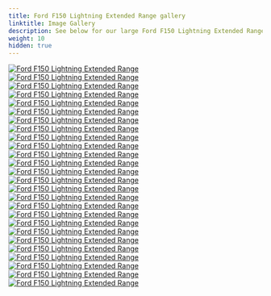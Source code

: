 ```yaml
---
title: Ford F150 Lightning Extended Range gallery
linktitle: Image Gallery
description: See below for our large Ford F150 Lightning Extended Range image gallery. Click pictures for high-resolution versions.
weight: 10
hidden: true
---
```

<!-- markdownlint-disable MD033 -->
<object type="image/svg+xml" data="../modelnavigation.svg"></object>
<div class="pswp-gallery pswp-gallery--single-column" id="my-gallery">
<a href="https://media.evkx.net/multimedia/models/ford/f150_lightning/f150_lightning_extended_range/camping_1.jpg"
data-pswp-src="https://media.evkx.net/multimedia/models/ford/f150_lightning/f150_lightning_extended_range/camping_1.jpg"
data-pswp-width="3000"
data-pswp-height="1717" 
target="_blank">
<img src="https://media.evkx.net/multimedia/models/ford/f150_lightning/f150_lightning_extended_range/camping_1_st.jpg" alt="Ford F150 Lightning Extended Range" />
</a>
<a href="https://media.evkx.net/multimedia/models/ford/f150_lightning/f150_lightning_extended_range/camping_2.jpg"
data-pswp-src="https://media.evkx.net/multimedia/models/ford/f150_lightning/f150_lightning_extended_range/camping_2.jpg"
data-pswp-width="3000"
data-pswp-height="1554" 
target="_blank">
<img src="https://media.evkx.net/multimedia/models/ford/f150_lightning/f150_lightning_extended_range/camping_2_st.jpg" alt="Ford F150 Lightning Extended Range" />
</a>
<a href="https://media.evkx.net/multimedia/models/ford/f150_lightning/f150_lightning_extended_range/charging_1.jpg"
data-pswp-src="https://media.evkx.net/multimedia/models/ford/f150_lightning/f150_lightning_extended_range/charging_1.jpg"
data-pswp-width="3000"
data-pswp-height="1506" 
target="_blank">
<img src="https://media.evkx.net/multimedia/models/ford/f150_lightning/f150_lightning_extended_range/charging_1_st.jpg" alt="Ford F150 Lightning Extended Range" />
</a>
<a href="https://media.evkx.net/multimedia/models/ford/f150_lightning/f150_lightning_extended_range/exterior_1.jpg"
data-pswp-src="https://media.evkx.net/multimedia/models/ford/f150_lightning/f150_lightning_extended_range/exterior_1.jpg"
data-pswp-width="3000"
data-pswp-height="1595" 
target="_blank">
<img src="https://media.evkx.net/multimedia/models/ford/f150_lightning/f150_lightning_extended_range/exterior_1_st.jpg" alt="Ford F150 Lightning Extended Range" />
</a>
<a href="https://media.evkx.net/multimedia/models/ford/f150_lightning/f150_lightning_extended_range/exterior_2.jpg"
data-pswp-src="https://media.evkx.net/multimedia/models/ford/f150_lightning/f150_lightning_extended_range/exterior_2.jpg"
data-pswp-width="3000"
data-pswp-height="1848" 
target="_blank">
<img src="https://media.evkx.net/multimedia/models/ford/f150_lightning/f150_lightning_extended_range/exterior_2_st.jpg" alt="Ford F150 Lightning Extended Range" />
</a>
<a href="https://media.evkx.net/multimedia/models/ford/f150_lightning/f150_lightning_extended_range/exterior_3.jpg"
data-pswp-src="https://media.evkx.net/multimedia/models/ford/f150_lightning/f150_lightning_extended_range/exterior_3.jpg"
data-pswp-width="3000"
data-pswp-height="1121" 
target="_blank">
<img src="https://media.evkx.net/multimedia/models/ford/f150_lightning/f150_lightning_extended_range/exterior_3_st.jpg" alt="Ford F150 Lightning Extended Range" />
</a>
<a href="https://media.evkx.net/multimedia/models/ford/f150_lightning/f150_lightning_extended_range/exterior_4.jpg"
data-pswp-src="https://media.evkx.net/multimedia/models/ford/f150_lightning/f150_lightning_extended_range/exterior_4.jpg"
data-pswp-width="3000"
data-pswp-height="1439" 
target="_blank">
<img src="https://media.evkx.net/multimedia/models/ford/f150_lightning/f150_lightning_extended_range/exterior_4_st.jpg" alt="Ford F150 Lightning Extended Range" />
</a>
<a href="https://media.evkx.net/multimedia/models/ford/f150_lightning/f150_lightning_extended_range/exterior_5.jpg"
data-pswp-src="https://media.evkx.net/multimedia/models/ford/f150_lightning/f150_lightning_extended_range/exterior_5.jpg"
data-pswp-width="3000"
data-pswp-height="1633" 
target="_blank">
<img src="https://media.evkx.net/multimedia/models/ford/f150_lightning/f150_lightning_extended_range/exterior_5_st.jpg" alt="Ford F150 Lightning Extended Range" />
</a>
<a href="https://media.evkx.net/multimedia/models/ford/f150_lightning/f150_lightning_extended_range/frunk_1.jpg"
data-pswp-src="https://media.evkx.net/multimedia/models/ford/f150_lightning/f150_lightning_extended_range/frunk_1.jpg"
data-pswp-width="3000"
data-pswp-height="1687" 
target="_blank">
<img src="https://media.evkx.net/multimedia/models/ford/f150_lightning/f150_lightning_extended_range/frunk_1_st.jpg" alt="Ford F150 Lightning Extended Range" />
</a>
<a href="https://media.evkx.net/multimedia/models/ford/f150_lightning/f150_lightning_extended_range/headlights_1.jpg"
data-pswp-src="https://media.evkx.net/multimedia/models/ford/f150_lightning/f150_lightning_extended_range/headlights_1.jpg"
data-pswp-width="3000"
data-pswp-height="1687" 
target="_blank">
<img src="https://media.evkx.net/multimedia/models/ford/f150_lightning/f150_lightning_extended_range/headlights_1_st.jpg" alt="Ford F150 Lightning Extended Range" />
</a>
<a href="https://media.evkx.net/multimedia/models/ford/f150_lightning/f150_lightning_extended_range/headlights_3.jpg"
data-pswp-src="https://media.evkx.net/multimedia/models/ford/f150_lightning/f150_lightning_extended_range/headlights_3.jpg"
data-pswp-width="3000"
data-pswp-height="1687" 
target="_blank">
<img src="https://media.evkx.net/multimedia/models/ford/f150_lightning/f150_lightning_extended_range/headlights_3_st.jpg" alt="Ford F150 Lightning Extended Range" />
</a>
<a href="https://media.evkx.net/multimedia/models/ford/f150_lightning/f150_lightning_extended_range/interior_1.jpg"
data-pswp-src="https://media.evkx.net/multimedia/models/ford/f150_lightning/f150_lightning_extended_range/interior_1.jpg"
data-pswp-width="3000"
data-pswp-height="1687" 
target="_blank">
<img src="https://media.evkx.net/multimedia/models/ford/f150_lightning/f150_lightning_extended_range/interior_1_st.jpg" alt="Ford F150 Lightning Extended Range" />
</a>
<a href="https://media.evkx.net/multimedia/models/ford/f150_lightning/f150_lightning_extended_range/lights_1.jpg"
data-pswp-src="https://media.evkx.net/multimedia/models/ford/f150_lightning/f150_lightning_extended_range/lights_1.jpg"
data-pswp-width="3000"
data-pswp-height="1687" 
target="_blank">
<img src="https://media.evkx.net/multimedia/models/ford/f150_lightning/f150_lightning_extended_range/lights_1_st.jpg" alt="Ford F150 Lightning Extended Range" />
</a>
<a href="https://media.evkx.net/multimedia/models/ford/f150_lightning/f150_lightning_extended_range/main_1.jpg"
data-pswp-src="https://media.evkx.net/multimedia/models/ford/f150_lightning/f150_lightning_extended_range/main_1.jpg"
data-pswp-width="3000"
data-pswp-height="1571" 
target="_blank">
<img src="https://media.evkx.net/multimedia/models/ford/f150_lightning/f150_lightning_extended_range/main_1_st.jpg" alt="Ford F150 Lightning Extended Range" />
</a>
<a href="https://media.evkx.net/multimedia/models/ford/f150_lightning/f150_lightning_extended_range/screens_1.jpg"
data-pswp-src="https://media.evkx.net/multimedia/models/ford/f150_lightning/f150_lightning_extended_range/screens_1.jpg"
data-pswp-width="3000"
data-pswp-height="1687" 
target="_blank">
<img src="https://media.evkx.net/multimedia/models/ford/f150_lightning/f150_lightning_extended_range/screens_1_st.jpg" alt="Ford F150 Lightning Extended Range" />
</a>
<a href="https://media.evkx.net/multimedia/models/ford/f150_lightning/f150_lightning_extended_range/screens_2.jpg"
data-pswp-src="https://media.evkx.net/multimedia/models/ford/f150_lightning/f150_lightning_extended_range/screens_2.jpg"
data-pswp-width="3000"
data-pswp-height="1687" 
target="_blank">
<img src="https://media.evkx.net/multimedia/models/ford/f150_lightning/f150_lightning_extended_range/screens_2_st.jpg" alt="Ford F150 Lightning Extended Range" />
</a>
<a href="https://media.evkx.net/multimedia/models/ford/f150_lightning/f150_lightning_extended_range/screens_3.jpg"
data-pswp-src="https://media.evkx.net/multimedia/models/ford/f150_lightning/f150_lightning_extended_range/screens_3.jpg"
data-pswp-width="3000"
data-pswp-height="1687" 
target="_blank">
<img src="https://media.evkx.net/multimedia/models/ford/f150_lightning/f150_lightning_extended_range/screens_3_st.jpg" alt="Ford F150 Lightning Extended Range" />
</a>
<a href="https://media.evkx.net/multimedia/models/ford/f150_lightning/f150_lightning_extended_range/suspension_1.jpg"
data-pswp-src="https://media.evkx.net/multimedia/models/ford/f150_lightning/f150_lightning_extended_range/suspension_1.jpg"
data-pswp-width="3000"
data-pswp-height="1687" 
target="_blank">
<img src="https://media.evkx.net/multimedia/models/ford/f150_lightning/f150_lightning_extended_range/suspension_1_st.jpg" alt="Ford F150 Lightning Extended Range" />
</a>
<a href="https://media.evkx.net/multimedia/models/ford/f150_lightning/f150_lightning_extended_range/trailer_1.jpg"
data-pswp-src="https://media.evkx.net/multimedia/models/ford/f150_lightning/f150_lightning_extended_range/trailer_1.jpg"
data-pswp-width="3000"
data-pswp-height="1534" 
target="_blank">
<img src="https://media.evkx.net/multimedia/models/ford/f150_lightning/f150_lightning_extended_range/trailer_1_st.jpg" alt="Ford F150 Lightning Extended Range" />
</a>
<a href="https://media.evkx.net/multimedia/models/ford/f150_lightning/f150_lightning_extended_range/trailer_2.jpg"
data-pswp-src="https://media.evkx.net/multimedia/models/ford/f150_lightning/f150_lightning_extended_range/trailer_2.jpg"
data-pswp-width="3000"
data-pswp-height="1154" 
target="_blank">
<img src="https://media.evkx.net/multimedia/models/ford/f150_lightning/f150_lightning_extended_range/trailer_2_st.jpg" alt="Ford F150 Lightning Extended Range" />
</a>
<a href="https://media.evkx.net/multimedia/models/ford/f150_lightning/f150_lightning_extended_range/trailer_3.jpg"
data-pswp-src="https://media.evkx.net/multimedia/models/ford/f150_lightning/f150_lightning_extended_range/trailer_3.jpg"
data-pswp-width="3000"
data-pswp-height="1296" 
target="_blank">
<img src="https://media.evkx.net/multimedia/models/ford/f150_lightning/f150_lightning_extended_range/trailer_3_st.jpg" alt="Ford F150 Lightning Extended Range" />
</a>
<a href="https://media.evkx.net/multimedia/models/ford/f150_lightning/f150_lightning_extended_range/trailer_4.jpg"
data-pswp-src="https://media.evkx.net/multimedia/models/ford/f150_lightning/f150_lightning_extended_range/trailer_4.jpg"
data-pswp-width="3000"
data-pswp-height="1687" 
target="_blank">
<img src="https://media.evkx.net/multimedia/models/ford/f150_lightning/f150_lightning_extended_range/trailer_4_st.jpg" alt="Ford F150 Lightning Extended Range" />
</a>
<a href="https://media.evkx.net/multimedia/models/ford/f150_lightning/f150_lightning_extended_range/trunk_1.jpg"
data-pswp-src="https://media.evkx.net/multimedia/models/ford/f150_lightning/f150_lightning_extended_range/trunk_1.jpg"
data-pswp-width="3000"
data-pswp-height="1264" 
target="_blank">
<img src="https://media.evkx.net/multimedia/models/ford/f150_lightning/f150_lightning_extended_range/trunk_1_st.jpg" alt="Ford F150 Lightning Extended Range" />
</a>
<a href="https://media.evkx.net/multimedia/models/ford/f150_lightning/f150_lightning_extended_range/trunk_2.jpg"
data-pswp-src="https://media.evkx.net/multimedia/models/ford/f150_lightning/f150_lightning_extended_range/trunk_2.jpg"
data-pswp-width="3000"
data-pswp-height="1687" 
target="_blank">
<img src="https://media.evkx.net/multimedia/models/ford/f150_lightning/f150_lightning_extended_range/trunk_2_st.jpg" alt="Ford F150 Lightning Extended Range" />
</a>
<a href="https://media.evkx.net/multimedia/models/ford/f150_lightning/f150_lightning_extended_range/trunk_3.jpg"
data-pswp-src="https://media.evkx.net/multimedia/models/ford/f150_lightning/f150_lightning_extended_range/trunk_3.jpg"
data-pswp-width="3000"
data-pswp-height="1687" 
target="_blank">
<img src="https://media.evkx.net/multimedia/models/ford/f150_lightning/f150_lightning_extended_range/trunk_3_st.jpg" alt="Ford F150 Lightning Extended Range" />
</a>
<a href="https://media.evkx.net/multimedia/models/ford/f150_lightning/f150_lightning_extended_range/v2l_1.jpg"
data-pswp-src="https://media.evkx.net/multimedia/models/ford/f150_lightning/f150_lightning_extended_range/v2l_1.jpg"
data-pswp-width="3000"
data-pswp-height="1915" 
target="_blank">
<img src="https://media.evkx.net/multimedia/models/ford/f150_lightning/f150_lightning_extended_range/v2l_1_st.jpg" alt="Ford F150 Lightning Extended Range" />
</a>
</div>
<script type="module">
  import PhotoSwipeLightbox from '/js/photoswipe-lightbox.esm.js';
    const lightbox = new PhotoSwipeLightbox({
       gallery: '#my-gallery',
        children: 'a',
        pswpModule: () => import('/js/photoswipe.esm.js')
    });
lightbox.init();
</script>
